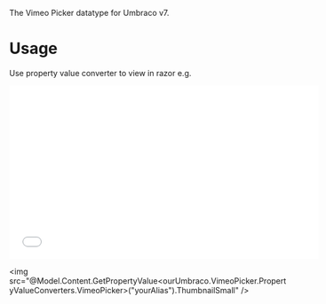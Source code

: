 The Vimeo Picker datatype for Umbraco v7.
 
Usage
=====

Use property value converter to view in razor e.g.

<iframe src="//player.vimeo.com/video/@@Model.Content.GetPropertyValue<ourUmbraco.VimeoPicker.PropertyValueConverters.VimeoPicker>("yourAlias").VideoId" width="557" height="313" frameborder="0" webkitallowfullscreen="" mozallowfullscreen="" allowfullscreen=""></iframe>

<img src="@Model.Content.GetPropertyValue<ourUmbraco.VimeoPicker.PropertyValueConverters.VimeoPicker>("yourAlias").ThumbnailSmall" />
 
